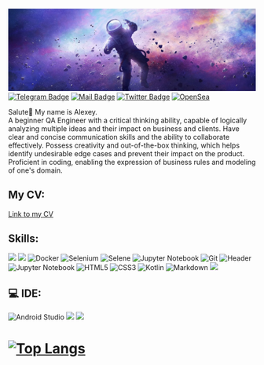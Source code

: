 [![Alexey's GitHub Banner](./assets/1500x500.jpg)]()
[![Telegram Badge](https://img.shields.io/badge/Telegram-2CA5E0?style=for-the-badge&logo=telegram&logoColor=white )](https://t.me/Alexey_Zhikharev)
[![Mail Badge](https://img.shields.io/badge/Gmail-D14836?style=for-the-badge&logo=gmail&logoColor=white)](https://waltafunk@gmail.com)
[![Twitter Badge](https://img.shields.io/badge/Twitter-1DA1F2?style=for-the-badge&logo=twitter&logoColor=white)](https://twitter.com/1cylon1)
[![OpenSea](https://img.shields.io/badge/OpenSea-%232081E2.svg?style=for-the-badge&logo=opensea&logoColor=white)](https://opensea.io/WaltaFunk)

Salute👋 My name is Alexey.  
A beginner QA Engineer with a critical thinking ability, capable of logically analyzing multiple ideas and their impact on business and clients. Have clear and concise communication skills and the ability to collaborate effectively. Possess creativity and out-of-the-box thinking, which helps identify undesirable edge cases and prevent their impact on the product. Proficient in coding, enabling the expression of business rules and modeling of one's domain.

## My CV:
[Link to my CV](https://resume.io/r/WC2jMOmYm)
## Skills:
![](https://img.shields.io/badge/Python-14354C?style=for-the-badge&logo=python&logoColor=white)
![](https://img.shields.io/badge/PostgreSQL-316192?style=for-the-badge&logo=postgresql&logoColor=white)
![Docker](https://img.shields.io/badge/docker-%230db7ed.svg?style=for-the-badge&logo=docker&logoColor=white)
![Selenium](https://img.shields.io/badge/-selenium-%43B02A?style=for-the-badge&logo=selenium&logoColor=white)
![Selene](https://img.shields.io/badge/Selene-%43B02A?style=for-the-badge&logo=selene&logoColor=white)
![Jupyter Notebook](https://img.shields.io/badge/Playwright-%23FA0F00.svg?style=for-the-badge&logo=playwright&logoColor=green)
![Git](https://img.shields.io/badge/git-%23F05033.svg?style=for-the-badge&logo=git&logoColor=white)
![Header](https://img.shields.io/badge/DevTools-090909?style=for-the-badge&logo=googlechrome&logoColor=2674f2)
![Jupyter Notebook](https://img.shields.io/badge/jupyter-%23FA0F00.svg?style=for-the-badge&logo=jupyter&logoColor=white)
![HTML5](https://img.shields.io/badge/html5-%23E34F26.svg?style=for-the-badge&logo=html5&logoColor=white)
![CSS3](https://img.shields.io/badge/css3-%231572B6.svg?style=for-the-badge&logo=css3&logoColor=white)
![Kotlin](https://img.shields.io/badge/kotlin-%237F52FF.svg?style=for-the-badge&logo=kotlin&logoColor=white)
![Markdown](https://img.shields.io/badge/markdown-%23000000.svg?style=for-the-badge&logo=markdown&logoColor=white)
![](https://img.shields.io/badge/gradle-02303A?style=for-the-badge&logo=gradle&logoColor=white)



## 💻 IDE:

![Android Studio](https://img.shields.io/badge/Android%20Studio-3DDC84.svg?style=for-the-badge&logo=android-studio&logoColor=white)
![](https://img.shields.io/badge/IntelliJ_IDEA-000000.svg?style=for-the-badge&logo=intellij-idea&logoColor=white)
![](https://img.shields.io/badge/PyCharm-000000.svg?&style=for-the-badge&logo=PyCharm&logoColor=white)




# [![Top Langs](https://github-readme-stats.vercel.app/api/top-langs/?username=ZhikharevAL&hide_progress=true&layout=compact&theme=dark)](https://github.com/ZhikharevAL/github-readme-stats)